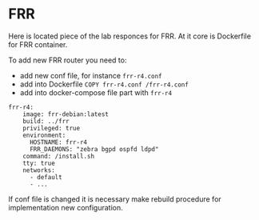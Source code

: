 # FRR

Here is located piece of the lab responces for FRR. At it core is Dockerfile for FRR container.

To add new FRR router you need to:
- add new conf file, for instance `frr-r4.conf`
- add into Dockerfile `COPY frr-r4.conf /frr-r4.conf`
- add into docker-compose file part with `frr-r4`
```
frr-r4:
    image: frr-debian:latest
    build: ../frr
    privileged: true
    environment:
      HOSTNAME: frr-r4
      FRR_DAEMONS: "zebra bgpd ospfd ldpd"
    command: /install.sh
    tty: true
    networks:
      - default
      - ...
```

If conf file is changed it is necessary make rebuild procedure for implementation new configuration.
